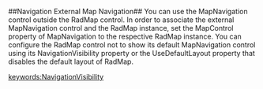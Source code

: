 ##Navigation External Map Navigation##
You can use the MapNavigation control outside the RadMap control. In order to associate the external MapNavigation control and the RadMap instance, set the MapControl property of MapNavigation to the respective RadMap instance.
You can configure the RadMap control not to show its default MapNavigation control using its NavigationVisibility property or the UseDefaultLayout property that disables the default layout of RadMap.

<keywords:NavigationVisibility>